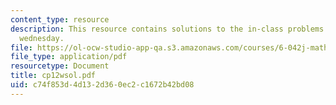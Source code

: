 ```yaml
---
content_type: resource
description: This resource contains solutions to the in-class problems for week 12,
  wednesday.
file: https://ol-ocw-studio-app-qa.s3.amazonaws.com/courses/6-042j-mathematics-for-computer-science-fall-2005/c74f853d4d132d360ec2c1672b42bd08_cp12wsol.pdf
file_type: application/pdf
resourcetype: Document
title: cp12wsol.pdf
uid: c74f853d-4d13-2d36-0ec2-c1672b42bd08
---
```

